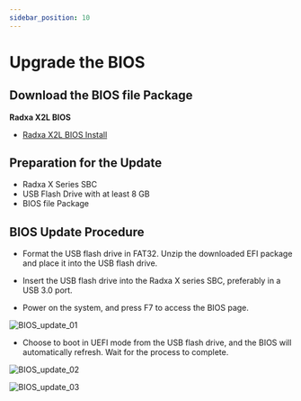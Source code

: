 ```yaml
---
sidebar_position: 10
---
```


# Upgrade the BIOS

## Download the BIOS file Package

**Radxa X2L BIOS**

- [Radxa X2L BIOS Install](https://dl.radxa.com/x/x2l/EFI.zip)

## Preparation for the Update

- Radxa X Series SBC
- USB Flash Drive with at least 8 GB
- BIOS file Package

## BIOS Update Procedure

- Format the USB flash drive in FAT32. Unzip the downloaded EFI package and place it into the USB flash drive.

- Insert the USB flash drive into the Radxa X series SBC, preferably in a USB 3.0 port.

- Power on the system, and press F7 to access the BIOS page.

![BIOS_update_01](/img/x/x2l/bios_update_01.webp)

- Choose to boot in UEFI mode from the USB flash drive, and the BIOS will automatically refresh. Wait for the process to complete.

![BIOS_update_02](/img/x/x2l/bios_update_02.webp)

![BIOS_update_03](/img/x/x2l/bios_update_03.webp)
